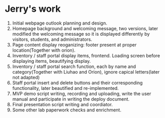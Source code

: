 
# Jerry's work


1. Initial webpage outlook planning and design.
2. Homepage background and welcoming message, two versions, later modified the welcoming message so it is displayed differently by visitors, students, and administrators.
3. Page content display reoganizing: footer present at proper location(Together with orion).
4. Inventory / staff portal display items, frontend. Loading screen before displaying items, beautifying display.
5. Inventory / staff portal search function, each by name and category(Together with Liuhao and Orion), ignore capical letters(later not adapted)
6. Staff portal insert and delete buttons and their corresponding functionality, later beautified and re-implemented.
7. MVP demo script writing, recording and uploading, write the user manual and participate in writing the deploy document.
8. Final presentation script writing and coordiator.
9. Some other lab paperwork checks and enrichment.

